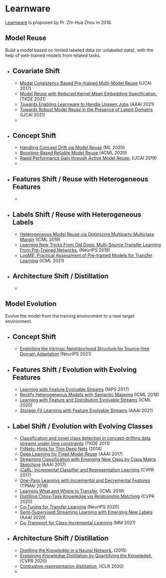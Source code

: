 # Learnware
[Learnware](https://cs.nju.edu.cn/zhouzh/zhouzh.files/publication/fcs16learnware.pdf) is proposed by Pr. Zhi-Hua Zhou in 2016.
## Model Reuse
  Build a model based on limited labeled data (or unlabeled data), with the help of well-trained models from related tasks.

* ## Covariate Shift 
  * [Modal Consistency Based Pre-trained Multi-Model Reuse](https://www.ijcai.org/proceedings/2017/0459.pdf) (IJCAI 2017)
  * [Model Reuse with Reduced Kernel Mean Embedding Specification.](https://arxiv.org/abs/2001.07135) (TKDE 2021)
  * [Towards Enabling Learnware to Handle Unseen Jobs](http://129.211.169.156/publication/aaai21_unseenJob.pdf) (AAAI 2021)
  * [Towards Robust Model Reuse in the Presence of Latent Domains](https://www.ijcai.org/proceedings/2021/0407.pdf) (IJCAI 2021)
  * 
* ## Concept Shift
  
  * [Handling Concept Drift via Model Reuse](https://link.springer.com/article/10.1007/s10994-019-05835-w) (ML 2020)
  * [Boosting-Based Reliable Model Reuse](http://proceedings.mlr.press/v129/ding20a/ding20a.pdf) (ACML 2020)
  * [Rapid Performance Gain through Active Model Reuse.](http://www.lamda.nju.edu.cn/liyf/paper/ijcai19-acmr.pdf) (IJCAI 2019)
  * 
  
* ## Features Shift / Reuse with Heterogeneous Features

  * 

  
* ## Labels Shift / Reuse with Heterogeneous Labels
  * [Heterogeneous Model Reuse via Optimizing Multiparty Multiclass Margin](http://proceedings.mlr.press/v97/wu19c/wu19c.pdf) (ICML 2019)
  * [Learning New Tricks From Old Dogs: Multi-Source Transfer Learning From Pre-Trained Networks.](http://papers.nips.cc/paper/8688-learning-new-tricks-from-old-dogs-multi-source-transfer-learning-from-pre-trained-networks) (NeurIPS 2019)
     <!-- > This paper has tried to mine the ability of multi-source during transfer. Sepecially, they propose maximal correlation weighting to generate an ensemble module to utilize the internal output from multiple pre-trained networks.
     > In my opinion, it seems like the custom stacking where the second model designed by maximize correlation.  
     > So, what kind of ensemble module is reasonable? robust? efficient? ... -->
  * [LogME: Practical Assessment of Pre-trained Models for Transfer Learning](http://ise.thss.tsinghua.edu.cn/~mlong/doc/LogME-Practical-Assessment-of-Pre-trained-Models-for-Transfer-Learning-icml21.pdf) (ICML 2021)

* ## Architecture Shift / Distillation
  * 
## Model Evolution
  Evolve the model from the training environment to a new target environment.
* ## Concept Shift
  * [Exploiting the Intrinsic Neighborhood Structure for Source-free Domain Adaptation](https://arxiv.org/pdf/2110.04202.pdf) (NeurIPS 2021)
* ## Features Shift / Evolution with Evolving Features
  * [Learning with Feature Evolvable Streams](https://arxiv.org/pdf/1706.05259.pdf) (NIPS 2017)
  * [Rectify Heterogeneous Models with Semantic Mapping](http://proceedings.mlr.press/v80/ye2018c/ye2018c.pdf) (ICML 2018)
  * [Learning with Feature and Distribution Evolvable Streams](http://proceedings.mlr.press/v119/zhang20ad/zhang20ad.pdf) (ICML 2020)
  * [Storage Fit Learning with Feature Evolvable Streams](https://arxiv.org/abs/2007.11280) (AAAI 2021)
  <!-- * [Exploratory Machine Learning with Unknown Unknowns](https://www.aaai.org/AAAI21Papers/AAAI-6937.ZhaoP.pdf) (AAAI 2021) -->
* ## Label Shift / Evolution with Evolving Classes
  * [Classification and novel class detection in concept-drifting data streams under time constraints](https://ieeexplore.ieee.org/abstract/document/5453372/) (TKDE 2011)
  * [FitNets: Hints for Thin Deep Nets](https://arxiv.org/abs/1412.6550) (2014)    
  * [Deep Learning for Fixed Model Reuse](https://www.aaai.org/ocs/index.php/AAAI/AAAI17/paper/viewPaper/14586) (AAAI 2017)  
  * [Streaming Classification with Emerging New Class by Class Matrix Sketching](https://www.aaai.org/ocs/index.php/AAAI/AAAI17/paper/view/14514/14419) (AAAI 2017)
  * [iCaRL: Incremental Classifier and Representation Learning ](http://openaccess.thecvf.com/content_cvpr_2017/html/Rebuffi_iCaRL_Incremental_Classifier_CVPR_2017_paper.html) (CVPR 2017)  
  <!-- >  Use deep feature extractor and nearest-prototype discriminator to learning the novel classes during streaming data. -->  
  * [One-Pass Learning with Incremental and Decremental Features](https://arxiv.org/abs/1605.09082) (TPMAI 2018)
  * [Learning What and Where to Transfer.](https://arxiv.org/abs/1905.05901) (ICML 2019)
  * [Distilling Cross-Task Knowledge via Relationship Matching](https://openaccess.thecvf.com/content_CVPR_2020/papers/Ye_Distilling_Cross-Task_Knowledge_via_Relationship_Matching_CVPR_2020_paper.pdf) (CVPR 2020)
  * [Co-Tuning for Transfer Learning](http://ise.thss.tsinghua.edu.cn/~mlong/doc/co-tuning-for-transfer-learning-nips20.pdf) (NeurIPS 2020)
  * [Semi-Supervised Streaming Learning with Emerging New Labels](https://www.aaai.org/Papers/AAAI/2020GB/AAAI-ZhuY.4960.pdf) (AAAI 2020)
  * [Co-Transport for Class-Incremental Learning](https://dl.acm.org/doi/pdf/10.1145/3474085.3475306) (MM 2021)

* ## Architecture Shift / Distillation
  * [Distilling the Knowledge in a Neural Network.](https://arxiv.org/abs/1503.02531) (2015)     
  * [Explaining Knowledge Distillation by Quantifying the Knowledge.](https://arxiv.org/abs/2003.03622) (CVPR 2020)  
  * [Contrastive representation distillation.](https://arxiv.org/abs/1910.10699) (ICLR 2020)  
  * 

